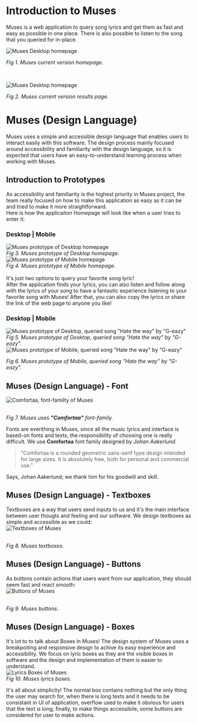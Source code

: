 # Introduction to Muses
Muses is a web application to query song lyrics and get them as fast and easy as possible in one place. There is also possible to listen to the song that you queried for in-place.
<br>

![Muses Desktop homepage](docs/index.png)<br>

*Fig 1. Muses current version homepage.*

<br>

![Muses Desktop homepage](docs/index.png)<br>

*Fig 2. Muses current version results page.*
# Muses (Design Language)
Muses uses a simple and accessible design language that enables users to interact easily with this software. The design process mainly focused around accessibility and familiarity with the design language, so it is expected that users have an easy-to-understand learning process when working with Muses.

## Introduction to Prototypes
As accessibility and familiarity is the highest priority in Muses project, the team really focused on how to make this application as easy as it can be and tried to make it more straightforward.<br>
Here is how the applicaiton Homepage will look like when a user tries to enter it:<br>
### Desktop | Mobile
![Muses prototype of Desktop homepage](docs/Prototype%20Home%20Page%20-%20Desktop.png)<br>
*Fig 3. Muses prototype of Desktop homepage.*
![Muses prototype of Mobile homepage](docs/Prototype%20Home%20Page%20-%20Mobile.png)<br>
*Fig 4. Muses prototype of Mobile homepage.*
<br>
<br>
It's just two options to query your favorite song lyric!
<br>
After the application finds your lyrics, you can also listen and follow along with the lyrics of your song to have a fantastic experience listening to your favorite song with Muses! After that, you can also copy the lyrics or share the link of the web page to anyone you like!

### Desktop | Mobile
![Muses prototype of Desktop, queried song "Hate the way" by "G-eazy"](docs/Prototype%20Search%20Result%20Real%20-%20Desktop.png)<br>
*Fig 5. Muses prototype of Desktop, queried song "Hate the way" by "G-eazy".*
<br>
![Muses prototype of Mobile, queried song "Hate the way" by "G-eazy"](docs/Prototype%20Search%20Result%20Real%20-%20Mobile.png)<br>

*Fig 6. Muses prototype of Mobile, queried song "Hate the way" by "G-eazy".*
<br>

## Muses (Design Language) - Font
![Comfortaa, font-familty of Muses](docs/font.png)<br><br>

*Fig 7. Muses uses **"Comfortaa"** font-family.*
<br>

Fonts are everithing in Muses, since all the music lyrics and interface is based-on fonts and texts, the responsibility of choosing one is really difficult. We use **Comfortaa** font family designed by *Johan Aakerlund*.

> "Comfortaa is a rounded geometric sans-serif type design intended for large sizes. It is absolutely free, both for personal and commercial use."<br>

Says, Johan Aakerlund; we thank him for his goodwill and skill.

## Muses (Design Language) - Textboxes
Textboxes are a way that users send inputs to us and it's the main interface between user thougts and feeling and our software. We design textboxes as simple and accessible as we could:<br>
![Textboxes of Muses](docs/textboxes.png)<br><br>

*Fig 8. Muses textboxes.*
<br>

## Muses (Design Language) - Buttons
As buttons contain actions that users want from our application, they should seem fast and react smooth:<br>
![Buttons of Muses](docs/buttons.png)<br><br>

*Fig 9. Muses buttons.*
<br>

## Muses (Design Language) - Boxes
It's lot to to talk about Boxes in Muses! The design system of Muses uses a breakpoiting and responsive design to achive its easy experience and accessibility. We focus on lyric boxes as they are the visible boxes in software and the design and implementation of them is easier to understand.<br>
![Lyrics Boxes of Muses](docs/boxes.png)<br>
*Fig 10. Muses lyrics boxes.*
<br>

It's all about simplicity! The normal box contains nothing but the only thing the user may search for, when there is long texts and it needs to be consistant in UI of application, overflow used to make it obvious for users that the text is long; finally, to make things accessibile, some buttons are considered for user to make actions.